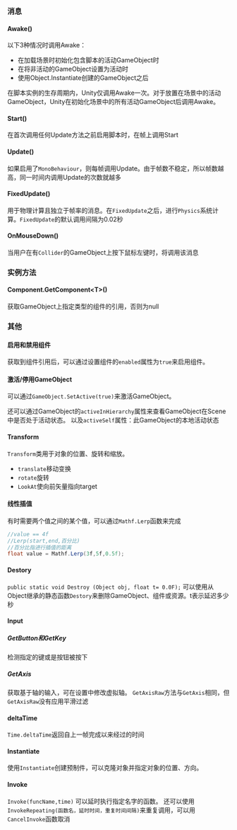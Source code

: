 ### 消息
#### Awake()
以下3种情况时调用Awake：
- 在加载场景时初始化包含脚本的活动GameObject时
- 在将非活动的GameObject设置为活动时
- 使用Object.Instantiate创建的GameObject之后

在脚本实例的生存周期内，Unity仅调用Awake一次。对于放置在场景中的活动GameObject，Unity在初始化场景中的所有活动GameObject后调用Awake。
#### Start()
在首次调用任何Update方法之前启用脚本时，在帧上调用Start
#### Update()
如果启用了`MonoBehaviour`，则每帧调用Update。由于帧数不稳定，所以帧数越高，同一时间内调用Update的次数就越多
#### FixedUpdate()
用于物理计算且独立于帧率的消息。在`FixedUpdate`之后，进行`Physics`系统计算。`FixedUpdate`的默认调用间隔为0.02秒
#### OnMouseDown()
当用户在有`Collider`的GameObject上按下鼠标左键时，将调用该消息

### 实例方法
#### Component.GetComponent\<T>()
获取GameObject上指定类型的组件的引用，否则为null
### 其他
#### 启用和禁用组件
获取到组件引用后，可以通过设置组件的`enabled`属性为`true`来启用组件。
#### 激活/停用GameObject
可以通过`GameObject.SetActive(true)`来激活GameObject。

还可以通过GameObject的`activeInHierarchy`属性来查看GameObject在Scene中是否处于活动状态。
以及`activeSelf`属性：此GameObject的本地活动状态
#### Transform
`Transform`类用于对象的位置、旋转和缩放。
- `translate`移动变换
- `rotate`旋转
- `LookAt`使向前矢量指向target
#### 线性插值
有时需要两个值之间的某个值，可以通过`Mathf.Lerp`函数来完成
```c#
//value == 4f
//Lerp(start,end,百分比)
//百分比指进行插值的距离
float value = Mathf.Lerp(3f,5f,0.5f);
```
#### Destory
`public static void Destroy (Object obj, float t= 0.0F);`
可以使用从Object继承的静态函数`Destory`来删除GameObject、组件或资源。t表示延迟多少秒
#### Input
##### GetButton和GetKey
检测指定的键或是按钮被按下
##### GetAxis
获取基于轴的输入，可在设置中修改虚拟轴。
`GetAxisRaw`方法与`GetAxis`相同，但`GetAxisRaw`没有应用平滑过滤
#### deltaTime
`Time.deltaTime`返回自上一帧完成以来经过的时间
#### Instantiate
使用`Instantiate`创建预制件，可以克隆对象并指定对象的位置、方向。
#### Invoke
`Invoke(funcName,time)`
可以延时执行指定名字的函数。
还可以使用`InvokeRepeating(函数名，延时时间，重复时间间隔)`来重复调用，可以用`CancelInvoke`函数取消